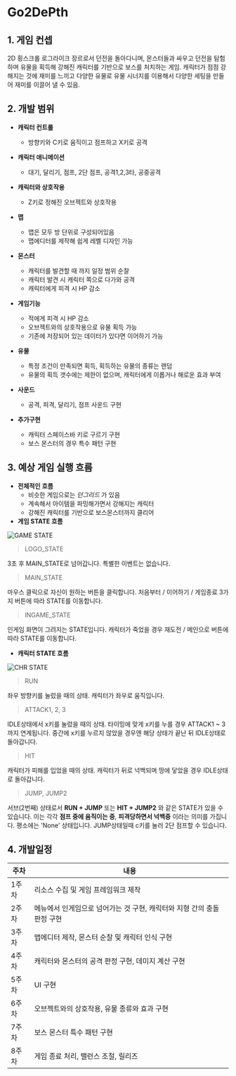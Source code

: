 # Go2DePth
## 1. 게임 컨셉
2D 횡스크롤 로그라이크 장르로서 던전을 돌아다니며, 몬스터들과 싸우고 던전을 탐험하며 유물을 획득해 강해진 캐릭터를 기반으로 보스를 처치하는 게임. 캐릭터가 점점 강해지는 것에 재미를 느끼고 다양한 유물로 유물 시너지를 이용해서 다양한 세팅을 만들어 재미를 이끌어 낼 수 있음.

## 2. 개발 범위
- **캐릭터 컨트롤**
	- 방향키와 C키로 움직이고 점프하고 X키로 공격
- **캐릭터 애니메이션**
	- 대기, 달리기, 점프, 2단 점프, 공격1,2,3타, 공중공격
- **캐릭터와 상호작용**
	- Z키로 정해진 오브젝트와 상호작용
- **맵**
	- 맵은 모두 방 단위로 구성되어있음
	- 맵에디터를 제작해 쉽게 레벨 디자인 가능
- **몬스터**
	- 캐릭터를 발견할 때 까지 일정 범위 순찰
	- 캐릭터 발견 시 캐릭터 쪽으로 다가와 공격
	- 캐릭터에게 피격 시 HP 감소
- **게임기능**
	- 적에게 피격 시 HP 감소
	- 오브젝트와의 상호작용으로 유물 획득 가능
	- 기존에 저장되어 있는 데이터가 있다면 이어하기 가능
- **유물**
	- 특정 조건이 만족되면 획득, 획득하는 유물의 종류는 랜덤
	- 유물의 획득 갯수에는 제한이 없으며, 캐릭터에게 이롭거나 해로운 효과 부여
- **사운드**
	- 공격, 피격, 달리기, 점프 사운드 구현

- **추가구현**
	- 캐릭터 스페이스바 키로 구르기 구현
	- 보스 몬스터의 경우 특수 패턴 구현

## 3. 예상 게임 실행 흐름
- **전체적인 흐름**
	- 비슷한 게임으로는 *던그리드* 가 있음
	- 계속해서 아이템을 파밍해가면서 강해지는 캐릭터
	- 강해진 캐릭터를 기반으로 보스몬스터까지 클리어
- **게임 STATE 흐름**

 ![GAME STATE](https://blogfiles.pstatic.net/MjAyMDEwMTJfMjQ4/MDAxNjAyNDcwNDg1NDQz.Zm2Jt4zrzIxMZ2LjbK8JdajdCVns-0JjTxYhg8r7UrAg.D7ZSS7L29tvKk_o5qm9lIViBqvcs-ukxJ0NfrqdjyYkg.PNG.dnsjdbstlr/state.png?type=w2)
 
> LOGO_STATE

3초 후 MAIN_STATE로 넘어갑니다. 특별한 이벤트는 없습니다.

> MAIN_STATE

마우스 클릭으로 자신이 원하는 버튼을 클릭합니다.
처음부터 / 이어하기 / 게임종료 3가지 버튼에 따라 STATE를 이동합니다.

> INGAME_STATE

인게임 화면이 그려지는 STATE입니다. 캐릭터가 죽었을 경우 
재도전 / 메인으로 버튼에 따라 STATE를 이동합니다.
- **캐릭터 STATE 흐름**

![CHR STATE](https://blogfiles.pstatic.net/MjAyMDEwMTJfMTcx/MDAxNjAyNDczMzU0MDcy.yLVb7uZ0bkeM-FZr8qtwZlmTikCgFoSwL_Me6US32hcg.vDoaRFW0M5lrRMdCAP9YeST6Gb64uAPWEmZqiZvB6xog.PNG.dnsjdbstlr/chrState.png?type=w2)

> RUN

좌우 방향키를 눌렀을 때의 상태. 캐릭터가 좌우로 움직입니다.
> ATTACK1, 2, 3

IDLE상태에서 x키를 눌렀을 때의 상태. 타이밍에 맞게 x키를 누를 경우 ATTACK1 ~ 3까지 연계됩니다.
중간에 x키를 누르지 않았을 경우엔 해당 상태가 끝난 뒤 IDLE상태로 돌아갑니다.

> HIT

캐릭터가 피해를 입었을 때의 상태.
캐릭터가 뒤로 넉백되며 땅에 닿았을 경우 IDLE상태로 돌아갑니다.

> JUMP, JUMP2

서브(2번째) 상태로서 **RUN + JUMP** 또는 **HIT + JUMP2** 와 같은 STATE가 있을 수 있습니다.
이는 각각 **점프 중에 움직이는 중**, **피격당하면서 넉백중** 이라는 의미를 가집니다.
평소에는 'None' 상태입니다. JUMP상태일때 c키를 눌러 2단 점프할 수 있습니다.
	
## 4. 개발일정

|주차|내용
|------|---|
|1주차|리소스 수집 및 게임 프레임워크 제작|
|2주차|메뉴에서 인게임으로 넘어가는 것 구현, 캐릭터와 지형 간의 충돌판정 구현|
|3주차|맵에디터 제작, 몬스터 순찰 및 캐릭터 인식 구현|
|4주차|캐릭터와 몬스터의 공격 판정 구현, 데미지 계산 구현|
|5주차|UI 구현|
|6주차|오브젝트와의 상호작용, 유물 종류와 효과 구현|
|7주차|보스 몬스터 특수 패턴 구현|
|8주차|게임 종료 처리, 밸런스 조절, 릴리즈|
